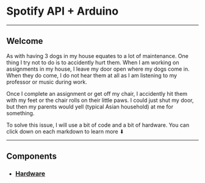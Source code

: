 # Spotify API + Arduino 
<hr>

## Welcome

<p> As with having 3 dogs in my house equates to a lot of maintenance. One thing I try not to do is to accidently hurt them. When I am working on assignments in my house, I leave my door open where my dogs come in. When they do come, I do not hear them at all as I am listening to my professor or music during work. 
</p>

<p> Once I complete an assignment or get off my chair, I accidently hit them with my feet or the chair rolls on their little paws. I could just shut my door, but then my parents would yell (typical Asian household) at me for something.
</p>

<p> To solve this issue, I will use a bit of code and a bit of hardware. You can click down on each markdown to learn more ⬇ 
</p>
<hr> 

## Components 
- <h3> <a href="/MarkdownV2/HardwareComponents.md"> Hardware </a> </h3>
